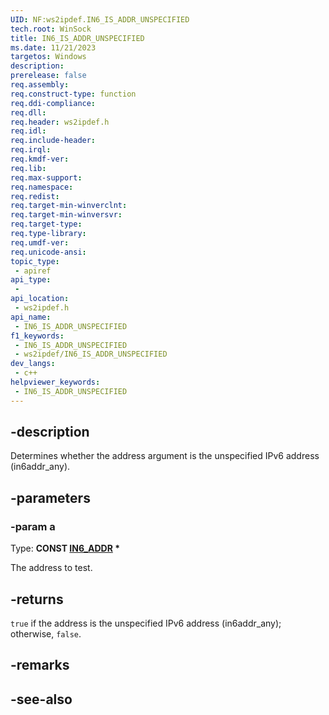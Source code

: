 ```yaml
---
UID: NF:ws2ipdef.IN6_IS_ADDR_UNSPECIFIED
tech.root: WinSock
title: IN6_IS_ADDR_UNSPECIFIED
ms.date: 11/21/2023
targetos: Windows
description: 
prerelease: false
req.assembly: 
req.construct-type: function
req.ddi-compliance: 
req.dll: 
req.header: ws2ipdef.h
req.idl: 
req.include-header: 
req.irql: 
req.kmdf-ver: 
req.lib: 
req.max-support: 
req.namespace: 
req.redist: 
req.target-min-winverclnt: 
req.target-min-winversvr: 
req.target-type: 
req.type-library: 
req.umdf-ver: 
req.unicode-ansi: 
topic_type:
 - apiref
api_type:
 - 
api_location:
 - ws2ipdef.h
api_name:
 - IN6_IS_ADDR_UNSPECIFIED
f1_keywords:
 - IN6_IS_ADDR_UNSPECIFIED
 - ws2ipdef/IN6_IS_ADDR_UNSPECIFIED
dev_langs:
 - c++
helpviewer_keywords:
 - IN6_IS_ADDR_UNSPECIFIED
---
```


## -description

Determines whether the address argument is the unspecified IPv6 address (in6addr_any).

## -parameters

### -param a

Type: **CONST [IN6_ADDR](/windows/win32/api/in6addr/ns-in6addr-in6_addr) \***

The address to test.

## -returns

`true` if the address is the unspecified IPv6 address (in6addr_any); otherwise, `false`.

## -remarks

## -see-also
